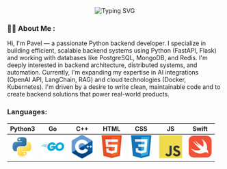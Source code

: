 <div align="center">
  <img src="https://readme-typing-svg.herokuapp.com?font=Jetbrains+Mono&size=40&duration=3000&color=F7F7F7&center=true&vCenter=true&multiline=true&repeat=false&width=700&height=150&lines=Hi+%F0%9F%91%8B+I'm+Pavel;Python+Backend+Developer" alt="Typing SVG" />
</div>


### :man_technologist: About Me :
Hi, I'm Pavel — a passionate Python backend developer.
I specialize in building efficient, scalable backend systems using Python (FastAPI, Flask) and working with databases like PostgreSQL, MongoDB, and Redis.
I'm deeply interested in backend architecture, distributed systems, and automation.
Currently, I'm expanding my expertise in AI integrations (OpenAI API, LangChain, RAG) and cloud technologies (Docker, Kubernetes).
I'm driven by a desire to write clean, maintainable code and to create backend solutions that power real-world products.

<div>

### Languages:
| Python3 | Go | C++ | HTML | CSS | JS | Swift |
|---------|----|----|-----|----|----|-------|
|  <img src="https://github.com/devicons/devicon/blob/master/icons/python/python-original.svg" title="Python"  alt="Python" width="55" height="55"/> |  <img src="https://github.com/devicons/devicon/blob/master/icons/go/go-original-wordmark.svg" title="Go"  alt="Go" width="55" height="55"/> | <img src="https://github.com/devicons/devicon/blob/master/icons/cplusplus/cplusplus-original.svg" title="C++"  alt="C++" width="55" height="55"/> | <img src="https://github.com/devicons/devicon/blob/master/icons/html5/html5-original.svg" title="HTML"  alt="HTML" width="55" height="55"/> | <img src="https://github.com/devicons/devicon/blob/master/icons/css3/css3-original.svg" title="CSS"  alt="CSS" width="55" height="55"/> | <img src="https://github.com/devicons/devicon/blob/master/icons/javascript/javascript-original.svg" title="JavaScript" alt="JavaScript" width="55" height="55"/> |  <img src="https://github.com/devicons/devicon/blob/master/icons/swift/swift-original.svg" title="Swift" alt="Swift" width="55" height="55"/>|

</div>
